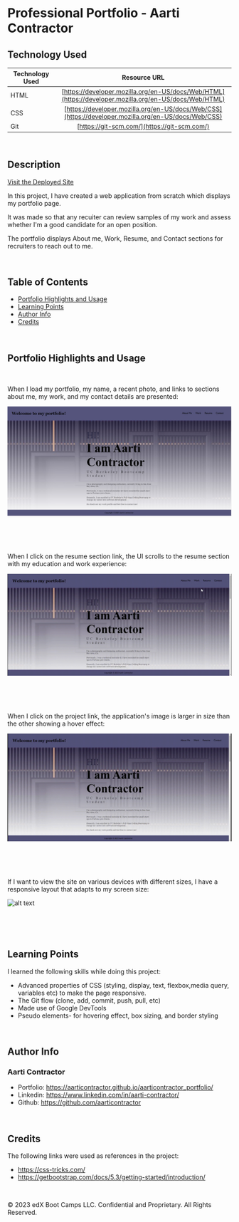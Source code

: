 # Professional Portfolio - Aarti Contractor

## Technology Used 

| Technology Used         | Resource URL           | 
| ------------- |:-------------:| 
| HTML    | [https://developer.mozilla.org/en-US/docs/Web/HTML](https://developer.mozilla.org/en-US/docs/Web/HTML) | 
| CSS     | [https://developer.mozilla.org/en-US/docs/Web/CSS](https://developer.mozilla.org/en-US/docs/Web/CSS)      |   
| Git | [https://git-scm.com/](https://git-scm.com/)     |    


<br>


## Description 

[Visit the Deployed Site](https://aarticontractor.github.io/aarticontractor_portfolio/)

In this project, I have created a web application from scratch which displays my portfolio page.

It was made so that any recuiter can review samples of my work and assess whether I'm a good candidate for an open position.

The portfolio displays About me, Work, Resume, and Contact sections for recruiters to reach out to me.


<br>



## Table of Contents

* [Portfolio Highlights and Usage](#portfolio-highlights-and-usage)
* [Learning Points](#learning-points)
* [Author Info](#author-info)
* [Credits](#credits)

<br>


## Portfolio Highlights and Usage

<br>

When I load my portfolio, my name, a recent photo, and links to sections about me, my work, and my contact details are presented:


![alt text](assets/images/homepage.jpg)

<br>
<br>
<br>


When I click on the resume section link, the UI scrolls to the resume section with my education and work experience:

![alt text](assets/images/redirection.gif)

<br>
<br>
<br>

When I click on the project link, the application's image is larger in size than the other showing a hover effect:

![alt text](assets/images/hover-effect.gif)

<br>
<br>
<br>


If I want to view the site on various devices with different sizes, I have a responsive layout that adapts to my screen size:

![alt text](assets/images/responsive-design.gif)

<br>
<br>
<br>

## Learning Points 

I learned the following skills while doing this project:


- Advanced properties of CSS (styling, display, text, flexbox,media query, variables etc) to make the page responsive.
- The Git flow (clone, add, commit, push, pull, etc)
- Made use of Google DevTools 
- Pseudo elements- for hovering effect, box sizing, and border styling


<br>

## Author Info


### Aarti Contractor


- Portfolio: https://aarticontractor.github.io/aarticontractor_portfolio/
- Linkedin: https://www.linkedin.com/in/aarti-contractor/
- Github: https://github.com/aarticontractor


<br>


## Credits

The following links were used as references in the project:


- https://css-tricks.com/
- https://getbootstrap.com/docs/5.3/getting-started/introduction/


<br>

© 2023 edX Boot Camps LLC. Confidential and Proprietary. All Rights Reserved.